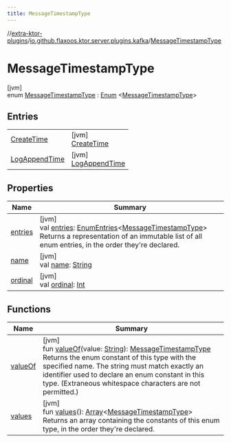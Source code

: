 ```yaml
---
title: MessageTimestampType
---
```


//[extra-ktor-plugins](../../../index.md)/[io.github.flaxoos.ktor.server.plugins.kafka](../index.md)/[MessageTimestampType](index.md)

# MessageTimestampType

[jvm]\
enum [MessageTimestampType](index.md) : [Enum](https://kotlinlang.org/api/latest/jvm/stdlib/kotlin/-enum/index.md)
&lt;[MessageTimestampType](index.md)&gt;

## Entries

|                                            |                                                     |
|--------------------------------------------|-----------------------------------------------------|
| [CreateTime](-create-time/index.md)        | [jvm]<br>[CreateTime](-create-time/index.md)        |
| [LogAppendTime](-log-append-time/index.md) | [jvm]<br>[LogAppendTime](-log-append-time/index.md) |

## Properties

| Name                                                                      | Summary                                                                                                                                                                                                                                                                          |
|---------------------------------------------------------------------------|----------------------------------------------------------------------------------------------------------------------------------------------------------------------------------------------------------------------------------------------------------------------------------|
| [entries](entries.md)                                                     | [jvm]<br>val [entries](entries.md): [EnumEntries](https://kotlinlang.org/api/latest/jvm/stdlib/kotlin.enums/-enum-entries/index.md)&lt;[MessageTimestampType](index.md)&gt;<br>Returns a representation of an immutable list of all enum entries, in the order they're declared. |
| [name](-log-append-time/index.md#-372974862%2FProperties%2F1975120172)    | [jvm]<br>val [name](-log-append-time/index.md#-372974862%2FProperties%2F1975120172): [String](https://kotlinlang.org/api/latest/jvm/stdlib/kotlin/-string/index.md)                                                                                                              |
| [ordinal](-log-append-time/index.md#-739389684%2FProperties%2F1975120172) | [jvm]<br>val [ordinal](-log-append-time/index.md#-739389684%2FProperties%2F1975120172): [Int](https://kotlinlang.org/api/latest/jvm/stdlib/kotlin/-int/index.md)                                                                                                                 |

## Functions

| Name                   | Summary                                                                                                                                                                                                                                                                                                                                                                          |
|------------------------|----------------------------------------------------------------------------------------------------------------------------------------------------------------------------------------------------------------------------------------------------------------------------------------------------------------------------------------------------------------------------------|
| [valueOf](value-of.md) | [jvm]<br>fun [valueOf](value-of.md)(value: [String](https://kotlinlang.org/api/latest/jvm/stdlib/kotlin/-string/index.md)): [MessageTimestampType](index.md)<br>Returns the enum constant of this type with the specified name. The string must match exactly an identifier used to declare an enum constant in this type. (Extraneous whitespace characters are not permitted.) |
| [values](values.md)    | [jvm]<br>fun [values](values.md)(): [Array](https://kotlinlang.org/api/latest/jvm/stdlib/kotlin/-array/index.md)&lt;[MessageTimestampType](index.md)&gt;<br>Returns an array containing the constants of this enum type, in the order they're declared.                                                                                                                          |

